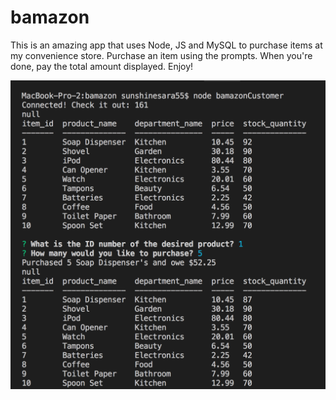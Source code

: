 # bamazon

This is an amazing app that uses Node, JS and MySQL to purchase items at my convenience store. Purchase an item using the prompts. When you're done, pay the total amount displayed. Enjoy!

![screenshot](photo.png)